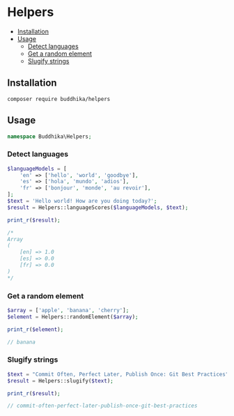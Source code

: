 # Helpers

- [Installation](#installation)
- [Usage](#usage)
  - [Detect languages](#detect-languages)
  - [Get a random element](#get-a-random-element)
  - [Slugify strings](#slugify-strings)

## Installation

```
composer require buddhika/helpers
```

## Usage

```php
namespace Buddhika\Helpers;
```

### Detect languages

```php
$languageModels = [
    'en' => ['hello', 'world', 'goodbye'],
    'es' => ['hola', 'mundo', 'adios'],
    'fr' => ['bonjour', 'monde', 'au revoir'],
];
$text = 'Hello world! How are you doing today?';
$result = Helpers::languageScores($languageModels, $text);

print_r($result);

/*
Array
(
    [en] => 1.0
    [es] => 0.0
    [fr] => 0.0
)
*/
```

### Get a random element

```php
$array = ['apple', 'banana', 'cherry'];
$element = Helpers::randomElement($array);

print_r($element);

// banana
```

### Slugify strings

```php
$text = "Commit Often, Perfect Later, Publish Once: Git Best Practices";
$result = Helpers::slugify($text);

print_r($result);

// commit-often-perfect-later-publish-once-git-best-practices
```
